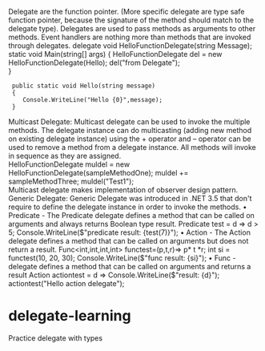 Delegate are the function pointer. (More specific delegate are type safe function pointer, because the signature of the method should match to the delegate type).
Delegates are used to pass methods as arguments to other methods. Event handlers are nothing more than methods that are invoked through delegates.
     delegate void HelloFunctionDelegate(string Message);
     static void Main(string[] args)
     {
        HelloFunctionDelegate del = new HelloFunctionDelegate(Hello);
        del("from Delegate");      
     }

     public static void Hello(string message)
     {
        Console.WriteLine("Hello {0}",message);
     }
Multicast Delegate: Multicast delegate can be used to invoke the multiple methods. The delegate instance can do multicasting (adding new method on existing delegate instance) using the + operator and – operator can be used to remove a method from a delegate instance. All methods will invoke in sequence as they are assigned.  	
HelloFunctionDelegate muldel = new HelloFunctionDelegate(sampleMethodOne);
muldel += sampleMethodThree;
muldel("Test1");    
Multicast delegate makes implementation of observer design pattern.
Generic Delegate: Generic Delegate was introduced in .NET 3.5 that don't require to define the delegate instance in order to invoke the methods.
•	Predicate - The Predicate delegate defines a method that can be called on arguments and always returns Boolean type result.
Predicate<int> test = d => d > 5;
Console.WriteLine($"predicate result: {test(7)}");
•	Action - The Action delegate defines a method that can be called on arguments but does not return a result.
Func<int,int,int,int> functest=(p,t,r)=> p* t *r;
int si = functest(10, 20, 30);
Console.WriteLine($"func result: {si}");
•	Func - delegate defines a method that can be called on arguments and returns a result
Action<string> actiontest = d => Console.WriteLine($"result: {d}");
        actiontest("Hello action delegate");
# delegate-learning
Practice delegate with types
